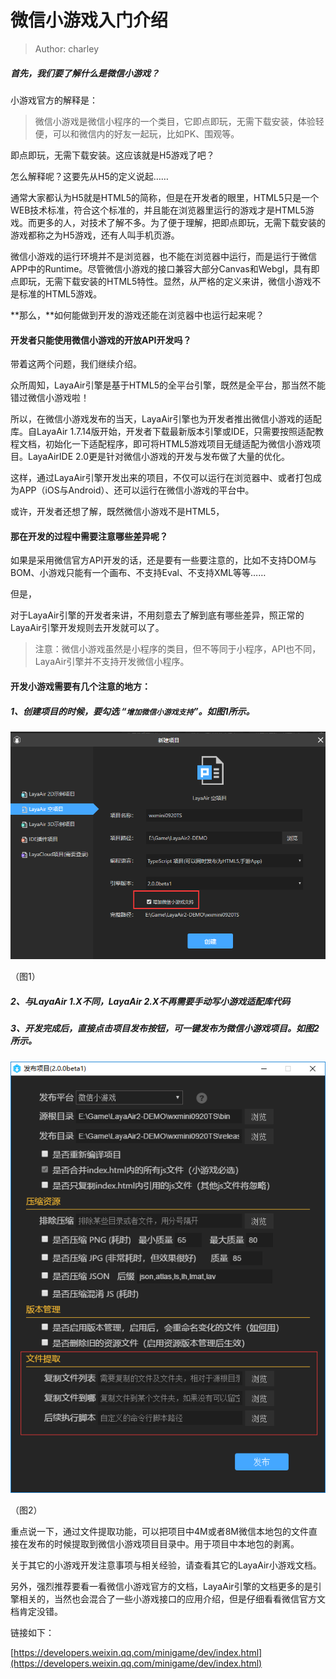 # 微信小游戏入门介绍

> Author: charley

##### 首先，我们要了解什么是微信小游戏？

小游戏官方的解释是：

> 微信小游戏是微信小程序的一个类目，它即点即玩，无需下载安装，体验轻便，可以和微信内的好友一起玩，比如PK、围观等。

即点即玩，无需下载安装。这应该就是H5游戏了吧？

怎么解释呢？这要先从H5的定义说起……

通常大家都认为H5就是HTML5的简称，但是在开发者的眼里，HTML5只是一个WEB技术标准，符合这个标准的，并且能在浏览器里运行的游戏才是HTML5游戏。而更多的人，对技术了解不多。为了便于理解，把即点即玩，无需下载安装的游戏都称之为H5游戏，还有人叫手机页游。

微信小游戏的运行环境并不是浏览器，也不能在浏览器中运行，而是运行于微信APP中的Runtime。尽管微信小游戏的接口兼容大部分Canvas和Webgl，具有即点即玩，无需下载安装的HTML5特性。显然，从严格的定义来讲，微信小游戏不是标准的HTML5游戏。

**那么，**如何能做到开发的游戏还能在浏览器中也运行起来呢？

#### 开发者只能使用微信小游戏的开放API开发吗？

带着这两个问题，我们继续介绍。

众所周知，LayaAir引擎是基于HTML5的全平台引擎，既然是全平台，那当然不能错过微信小游戏啦！

所以，在微信小游戏发布的当天，LayaAir引擎也为开发者推出微信小游戏的适配库。自LayaAir 1.7.14版开始，开发者下载最新版本引擎或IDE，只需要按照适配教程文档，初始化一下适配程序，即可将HTML5游戏项目无缝适配为微信小游戏项目。LayaAirIDE 2.0更是针对微信小游戏的开发与发布做了大量的优化。

这样，通过LayaAir引擎开发出来的项目，不仅可以运行在浏览器中、或者打包成为APP（iOS与Android）、还可以运行在微信小游戏的平台中。

或许，开发者还想了解，既然微信小游戏不是HTML5，

#### 那在开发的过程中需要注意哪些差异呢？

如果是采用微信官方API开发的话，还是要有一些要注意的，比如不支持DOM与BOM、小游戏只能有一个画布、不支持Eval、不支持XML等等……

但是，

对于LayaAir引擎的开发者来讲，不用刻意去了解到底有哪些差异，照正常的LayaAir引擎开发规则去开发就可以了。

> 注意：微信小游戏虽然是小程序的类目，但不等同于小程序，API也不同，LayaAir引擎并不支持开发微信小程序。

#### **开发小游戏需要有几个注意的地方：**

##### 1、创建项目的时候，要勾选 “`增加微信小游戏支持`”。如图1所示。

![图1](img/2.png) 

（图1）

##### 2、与LayaAir 1.X不同，LayaAir 2.X不再需要手动写小游戏适配库代码

##### 3、开发完成后，直接点击项目发布按钮，可一键发布为微信小游戏项目。如图2所示。

![图1](img/3.png)  

（图2）

重点说一下，通过文件提取功能，可以把项目中4M或者8M微信本地包的文件直接在发布的时候提取到微信小游戏项目目录中。用于项目中本地包的剥离。



关于其它的小游戏开发注意事项与相关经验，请查看其它的LayaAir小游戏文档。



另外，强烈推荐要看一看微信小游戏官方的文档，LayaAir引擎的文档更多的是引擎相关的，当然也会混合了一些小游戏接口的应用介绍，但是仔细看看微信官方文档肯定没错。



链接如下：

[https://developers.weixin.qq.com/minigame/dev/index.html](https://developers.weixin.qq.com/minigame/dev/index.html)

